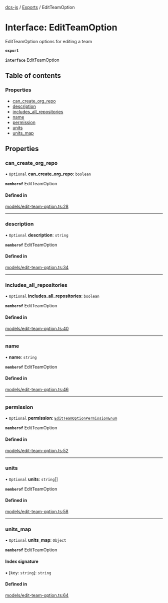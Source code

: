 [dcs-js](../README.md) / [Exports](../modules.md) / EditTeamOption

# Interface: EditTeamOption

EditTeamOption options for editing a team

**`export`**

**`interface`** EditTeamOption

## Table of contents

### Properties

- [can\_create\_org\_repo](EditTeamOption.md#can_create_org_repo)
- [description](EditTeamOption.md#description)
- [includes\_all\_repositories](EditTeamOption.md#includes_all_repositories)
- [name](EditTeamOption.md#name)
- [permission](EditTeamOption.md#permission)
- [units](EditTeamOption.md#units)
- [units\_map](EditTeamOption.md#units_map)

## Properties

### <a id="can_create_org_repo" name="can_create_org_repo"></a> can\_create\_org\_repo

• `Optional` **can\_create\_org\_repo**: `boolean`

**`memberof`** EditTeamOption

#### Defined in

[models/edit-team-option.ts:28](https://github.com/unfoldingWord/dcs-js/blob/b29eb7a/models/edit-team-option.ts#L28)

___

### <a id="description" name="description"></a> description

• `Optional` **description**: `string`

**`memberof`** EditTeamOption

#### Defined in

[models/edit-team-option.ts:34](https://github.com/unfoldingWord/dcs-js/blob/b29eb7a/models/edit-team-option.ts#L34)

___

### <a id="includes_all_repositories" name="includes_all_repositories"></a> includes\_all\_repositories

• `Optional` **includes\_all\_repositories**: `boolean`

**`memberof`** EditTeamOption

#### Defined in

[models/edit-team-option.ts:40](https://github.com/unfoldingWord/dcs-js/blob/b29eb7a/models/edit-team-option.ts#L40)

___

### <a id="name" name="name"></a> name

• **name**: `string`

**`memberof`** EditTeamOption

#### Defined in

[models/edit-team-option.ts:46](https://github.com/unfoldingWord/dcs-js/blob/b29eb7a/models/edit-team-option.ts#L46)

___

### <a id="permission" name="permission"></a> permission

• `Optional` **permission**: [`EditTeamOptionPermissionEnum`](../modules.md#editteamoptionpermissionenum-1)

**`memberof`** EditTeamOption

#### Defined in

[models/edit-team-option.ts:52](https://github.com/unfoldingWord/dcs-js/blob/b29eb7a/models/edit-team-option.ts#L52)

___

### <a id="units" name="units"></a> units

• `Optional` **units**: `string`[]

**`memberof`** EditTeamOption

#### Defined in

[models/edit-team-option.ts:58](https://github.com/unfoldingWord/dcs-js/blob/b29eb7a/models/edit-team-option.ts#L58)

___

### <a id="units_map" name="units_map"></a> units\_map

• `Optional` **units\_map**: `Object`

**`memberof`** EditTeamOption

#### Index signature

▪ [key: `string`]: `string`

#### Defined in

[models/edit-team-option.ts:64](https://github.com/unfoldingWord/dcs-js/blob/b29eb7a/models/edit-team-option.ts#L64)
